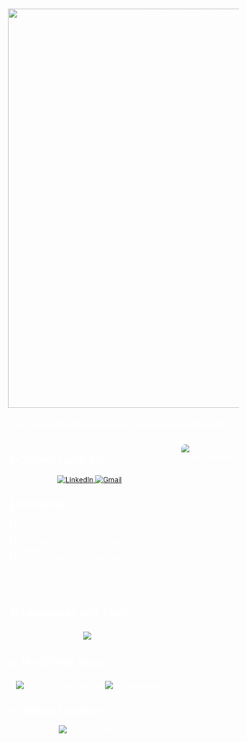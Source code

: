<style>
/* This style block contains the CSS to control layout and prevent text selection.
GitHub markdown often supports <style> tags, but sometimes requires inline styles.
We'll use a mix for best results.
*/
.unselectable-header {
    /* Standard property to prevent text selection */
    user-select: none; 
    /* For older browsers (esp. WebKit/Safari/Chrome) */
    -webkit-user-select: none; 
    /* For Mozilla Firefox */
    -moz-user-select: none; 
    /* For Internet Explorer/Edge */
    -ms-user-select: none;
    /* Optional: Change cursor to indicate text isn't selectable */
    cursor: default; 
}
.profile-flex-container {
    display: flex;
    gap: 20px;
    margin-top: 20px;
    /* This line reverses the order of the flex items (columns) */
    flex-direction: row-reverse; 
}
/* Ensure headings within markdown are also unselectable */
/* This works best if you apply the class directly to the heading elements. */
</style>

<div style="background-image: url('Gemini_Generated_Image_jo331pjo331pjo33.png'); background-size: cover; background-position: center; padding: 20px; border-radius: 10px; color: white;">

<div align="center">
        <img src="https://github.com/Ash-26-J/prof/blob/main/gitcat2.png?raw=true" alt="Hi there, I'm Ashish! Welcome to my profile." width="800"/>
        
<h3 class="unselectable-header" style="color: white;">A passionate developer and cybersecurity enthusiast</h3>
    </div>

<div class="profile-flex-container">
        
 <div style="flex-shrink: 0; width: 25%;">
            <img src="YOUR_TYPING_GIF_URL_HERE" alt="Animated GIF of person coding" style="max-width: 100%; height: auto; border-radius: 8px; margin-top: 10px;">
        </div>

<div style="flex-grow: 1;">

<h2 class="unselectable-header">🌐 Connect with Me</h2>
            <p align="center">
                <a href="https://www.linkedin.com/in/your-linkedin-profile" target="_blank">
                    <img src="https://img.shields.io/badge/LinkedIn-0077B5?style=for-the-badge&logo=linkedin&logoColor=white" alt="LinkedIn">
                </a>
                <a href="mailto:josephashish2025@gmail.com" target="_blank">
                    <img src="https://img.shields.io/badge/Gmail-D14836?style=for-the-badge&logo=gmail&logoColor=white" alt="Gmail">
                </a>
            </p>
            
<h2 class="unselectable-header">🚀 About Me</h2>
            <ul style="list-style-type: none; padding-left: 0;">
                <li>🔭 I'm currently working on **implementing AI/ML in the cybersecurity domain**.</li>
                <li>🌱 I'm currently diving into full-stack development.</li>
                <li>👯 I'm always looking to collaborate on **innovative projects that challenge my limits**.</li>
                <li>⚡ **Fun Fact:** I have a huge collection of unread books, but still can't stop buying more!</li>
            </ul>

<h2 class="unselectable-header">🛠️ Languages and Tools</h2>
            <div align="center">
                <img src="https://img.shields.io/badge/C-A8B9CC?style=for-the-badge&logo=c&logoColor=white" alt="C">
                </div>

<h2 class="unselectable-header">📊 My GitHub Stats</h2>
            <p align="center">
                <img src="https://github-readme-stats.vercel.app/api?username=Ash-26-J&show_icons=true&theme=dark" alt="Ash-26-J's GitHub stats" />
                <img src="https://github-readme-stats.vercel.app/api/top-langs/?username=Ash-26-J&layout=compact&theme=dark" alt="Top Languages" />
            </p>

<h2 class="unselectable-header">✨ GitHub Trophies</h2>
            <p align="center">
                <img src="https://github-profile-trophy.vercel.app/?username=Ash-26-J&theme=dark&no-frame=true&no-bg=true" alt="GitHub Trophies" />
            </p>
        </div>
    </div>

</div>
